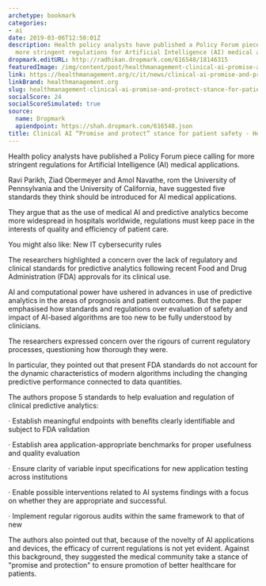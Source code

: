 ```yaml
---
archetype: bookmark
categories:
- ai
date: 2019-03-06T12:50:01Z
description: Health policy analysts have published a Policy Forum piece calling for
  more stringent regulations for Artificial Intelligence (AI) medical applications.
dropmark.editURL: http://radhikan.dropmark.com/616548/18146315
featuredImage: /img/content/post/healthmanagement-clinical-ai-promise-and-protect-stance-for-patient-safety-healthmanagement-org.jpg
link: https://healthmanagement.org/c/it/news/clinical-ai-promise-and-protect-stance-for-patient-safety
linkBrand: healthmanagement.org
slug: healthmanagement-clinical-ai-promise-and-protect-stance-for-patient-safety-healthmanagement-org
socialScore: 24
socialScoreSimulated: true
source:
  name: Dropmark
  apiendpoint: https://shah.dropmark.com/616548.json
title: Clinical AI “Promise and protect” stance for patient safety - HealthManagement.org
---
```

Health policy analysts have published a Policy Forum piece calling for more stringent regulations for Artificial Intelligence (AI) medical applications.

 

Ravi Parikh, Ziad Obermeyer and Amol Navathe, rom the University of Pennsylvania and the University of California, have suggested five standards they think should be introduced for AI medical applications.

 

They argue that as the use of medical AI and predictive analytics become more widespread in hospitals worldwide, regulations must keep pace in the interests of quality and efficiency of patient care.

 
You might also like: New IT cybersecurity rules


The researchers highlighted a concern over the lack of regulatory and clinical standards for predictive analytics following recent Food and Drug Administration (FDA) approvals for its clinical use.

 

AI and computational power have ushered in advances in use of predictive analytics in the areas of prognosis and patient outcomes. But the paper emphasised how standards and regulations over evaluation of safety and impact of AI-based algorithms are too new to be fully understood by clinicians.


The researchers expressed concern over the rigours of current regulatory processes, questioning how thorough they were.

 

In particular, they pointed out that present FDA standards do not account for the dynamic characteristics of modern algorithms including the changing predictive performance connected to data quantities.

 

The authors propose 5 standards to help evaluation and regulation of clinical predictive analytics:

 

·      Establish meaningful endpoints with benefits clearly identifiable and subject to FDA validation

·      Establish area application-appropriate benchmarks for proper usefulness and quality evaluation

·      Ensure clarity of variable input specifications for new application testing across institutions

·      Enable possible interventions related to AI systems findings with a focus on whether they are appropriate and successful.

·      Implement regular rigorous audits within the same framework to that of new

 

The authors also pointed out that, because of the novelty of AI applications and devices, the efficacy of current regulations is not yet evident. Against this background, they suggested the medical community take a stance of "promise and protection" to ensure promotion of better healthcare for patients.

